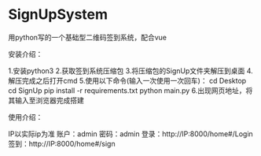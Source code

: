 # SignUpSystem

用python写的一个基础型二维码签到系统，配合vue

安装介绍：

1.安装python3
2.获取签到系统压缩包
3.将压缩包的SignUp文件夹解压到桌面
4.解压完成之后打开cmd
5.使用以下命令(输入一次使用一次回车)：
cd Desktop
cd SignUp
pip install -r requirements.txt
python main.py
6.出现网页地址，将其输入至浏览器完成搭建

使用介绍：

IP以实际ip为准
账户：admin
密码：admin
登录：http://IP:8000/home#/Login
签到：http://IP:8000/home#/sign
